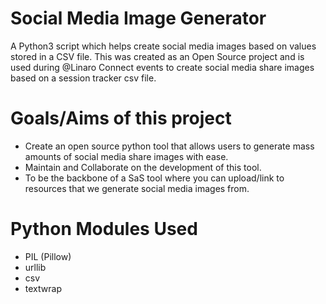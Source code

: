 # Social Media Image Generator
A Python3 script which helps create social media images based on values stored in a CSV file. This was created as an Open Source project and is used during @Linaro Connect events to
create social media share images based on a session tracker csv file.


# Goals/Aims of this project
- Create an open source python tool that allows users to generate mass amounts of social media share images with ease.
- Maintain and Collaborate on the development of this tool.
- To be the backbone of a SaS tool where you can upload/link to resources that we generate social media images from.


# Python Modules Used
- PIL (Pillow)
- urllib
- csv
- textwrap
